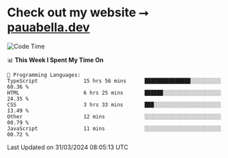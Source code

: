 # Check out my website ⭢ [pauabella.dev](https://pauabella.dev)

<!--START_SECTION:waka-->
![Code Time](http://img.shields.io/badge/Code%20Time-3%2C161%20hrs%2048%20mins-blue)

📊 **This Week I Spent My Time On** 

```text
💬 Programming Languages: 
TypeScript               15 hrs 56 mins      ███████████████░░░░░░░░░░   60.36 % 
HTML                     6 hrs 25 mins       ██████░░░░░░░░░░░░░░░░░░░   24.35 % 
CSS                      3 hrs 33 mins       ███░░░░░░░░░░░░░░░░░░░░░░   13.49 % 
Other                    12 mins             ░░░░░░░░░░░░░░░░░░░░░░░░░   00.79 % 
JavaScript               11 mins             ░░░░░░░░░░░░░░░░░░░░░░░░░   00.72 % 
```


 Last Updated on 31/03/2024 08:05:13 UTC
<!--END_SECTION:waka-->
